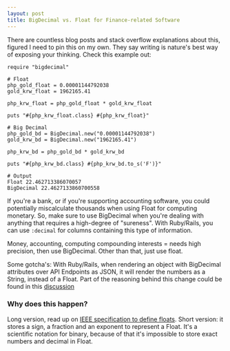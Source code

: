 ```yaml
---
layout: post
title: BigDecimal vs. Float for Finance-related Software
---
```


There are countless blog posts and stack overflow explanations about this, figured I need to pin this on my own. They say writing is nature's best way of exposing your thinking. Check this example out:

```
require "bigdecimal"

# Float
php_gold_float = 0.00001144792038
gold_krw_float = 1962165.41

php_krw_float = php_gold_float * gold_krw_float

puts "#{php_krw_float.class} #{php_krw_float}"

# Big Decimal
php_gold_bd = BigDecimal.new("0.00001144792038")
gold_krw_bd = BigDecimal.new("1962165.41")

php_krw_bd = php_gold_bd * gold_krw_bd

puts "#{php_krw_bd.class} #{php_krw_bd.to_s('F')}"

# Output
Float 22.462713386070057
BigDecimal 22.4627133860700558
```

If you're a bank, or if you're supporting accounting software, you could potentially miscalculate thousands when using Float for computing monetary. So, make sure to use BigDecimal when you're dealing with anything that requires a high-degree of "sureness". With Ruby/Rails, you can use `:decimal` for columns containing this type of information.

Money, accounting, computing compounding interests = needs high precision, then use BigDecimal. Other than that, just use float.

Some gotcha's: With Ruby/Rails, when rendering an object with BigDecimal attributes over API Endpoints as JSON, it will render the numbers as a String, instead of a Float. Part of the reasoning behind this change could be found in this [discussion](https://github.com/rails/rails/issues/25017)

### Why does this happen?

Long version, read up on [IEEE specification to define floats](https://en.wikipedia.org/wiki/IEEE_floating_point#IEEE_754-2008). Short version: it stores a sign, a fraction and an exponent to represent a Float. It's a scientific notation for binary, because of that it's impossible to store exact numbers and decimal in Float.
